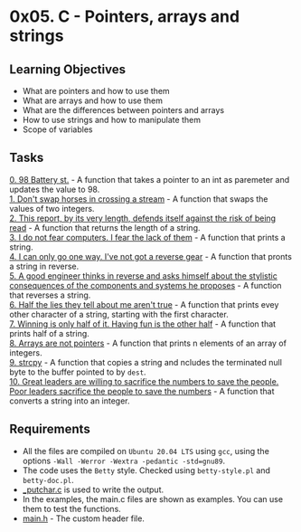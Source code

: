 # 0x05. C - Pointers, arrays and strings
## Learning Objectives
- What are pointers and how to use them
- What are arrays and how to use them
- What are the differences between pointers and arrays
- How to use strings and how to manipulate them
- Scope of variables

## Tasks
[0. 98 Battery st.](0-reset_to_98.c) - A function that takes a pointer to an int as paremeter and updates the value to 98.  
[1. Don't swap horses in crossing a stream](1-swap.c) - A function that swaps the values of two integers.  
[2. This report, by its very length, defends itself against the risk of being read](2-strlen.c) - A function that returns the length of a string.  
[3. I do not fear computers. I fear the lack of them](3-puts.c) - A function that prints a string.  
[4. I can only go one way. I've not got a reverse gear](4-print_rev.c) - A function that pronts a string in reverse.  
[5. A good engineer thinks in reverse and asks himself about the stylistic consequences of the components and systems he proposes](5-rev_string.c) - A function that reverses a string.  
[6. Half the lies they tell about me aren't true](6-puts2.c) - A function that prints evey other character of a string, starting with the first character.  
[7. Winning is only half of it. Having fun is the other half](7-puts_half.c) - A function that prints half of a string.  
[8. Arrays are not pointers](8-print_array.c) - A function that prints n elements of an array of integers.  
[9. strcpy](9-strcpy.c) - A function that copies a string and ncludes the terminated null byte to the buffer pointed to by `dest`.  
[10. Great leaders are willing to sacrifice the numbers to save the people. Poor leaders sacrifice the people to save the numbers](100-atoi.c) - A function that converts a string into an integer.  

## Requirements
- All the files are compiled on `Ubuntu 20.04 LTS` using `gcc`, using the options `-Wall -Werror -Wextra -pedantic -std=gnu89`.
- The code uses the `Betty` style. Checked using `betty-style.pl` and `betty-doc.pl`.
- [_putchar.c](_putchar) is used to write the output.
- In the examples, the main.c files are shown as examples. You can use them to test the functions.
- [main.h](main.h) - The custom header file.
